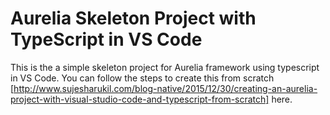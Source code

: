 # Aurelia Skeleton Project with TypeScript in VS Code

This is the a simple skeleton project for Aurelia framework using typescript in VS Code. You can follow the steps to create this from scratch
[http://www.sujesharukil.com/blog-native/2015/12/30/creating-an-aurelia-project-with-visual-studio-code-and-typescript-from-scratch] here.